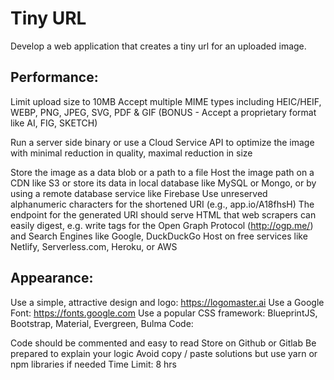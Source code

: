 # Tiny URL
Develop a web application that creates a tiny url for an uploaded image.

## Performance:
Limit upload size to 10MB
Accept multiple MIME types including HEIC/HEIF, WEBP, PNG, JPEG, SVG, PDF & GIF (BONUS - Accept a proprietary format like AI, FIG, SKETCH)

Run a server side binary or use a Cloud Service API to optimize the image with minimal reduction in quality, maximal reduction in size

Store the image as a data blob or a path to a file
Host the image path on a CDN like S3 or store its data in local database like MySQL or Mongo,
  or by using a remote database service like Firebase
Use unreserved alphanumeric characters for the shortened URI (e.g., app.io/A18fhsH)
The endpoint for the generated URI should serve HTML that web scrapers can easily digest,
  e.g. write tags for the Open Graph Protocol (http://ogp.me/) and Search Engines like Google, DuckDuckGo
Host on free services like Netlify, Serverless.com, Heroku, or AWS

## Appearance:
Use a simple, attractive design and logo: https://logomaster.ai
Use a Google Font: https://fonts.google.com
Use a popular CSS framework: BlueprintJS, Bootstrap, Material, Evergreen, Bulma
Code:

Code should be commented and easy to read
Store on Github or Gitlab
Be prepared to explain your logic
Avoid copy / paste solutions but use yarn or npm libraries if needed
Time Limit: 8 hrs
